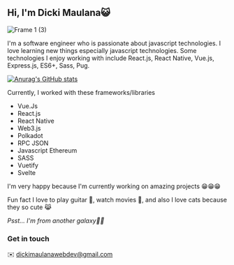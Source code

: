## Hi, I'm Dicki Maulana😺
![Frame 1 (3)](https://user-images.githubusercontent.com/67890542/135431992-6ce0332e-e62f-4e8e-9b40-4f708965f287.jpg)

I'm a software engineer who is passionate about javascript technologies. I love learning new things especially javascript technologies. Some technologies I enjoy working with include React.js, React Native, Vue.js, Express.js, ES6+, Sass, Pug.

[![Anurag's GitHub stats](https://github-readme-stats.vercel.app/api?username=bukandicki&count_private=true&show_icons=true&theme=dracula)](https://github.com/bukandicki/github-readme-stats)

Currently, I worked with these frameworks/libraries
- Vue.Js
- React.js
- React Native
- Web3.js
- Polkadot
- RPC JSON
- Javascript Ethereum
- SASS
- Vuetify
- Svelte

I'm very happy because I'm currently working on amazing projects 😁😁😁

Fun fact
I love to play guitar 🎸, watch movies 🎥, and also I love cats because they so cute 😹

_Psst... I'm from another galaxy🌌😹_

### Get in touch
✉️ dickimaulanawebdev@gmail.com
